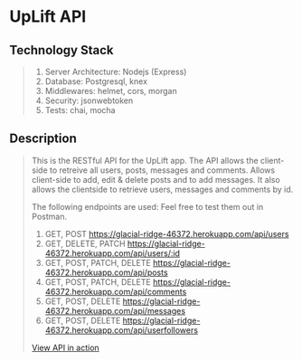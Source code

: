 # UpLift API

## Technology Stack
> 1. Server Architecture: Nodejs (Express)
> 2. Database: Postgresql, knex 
> 3. Middlewares: helmet, cors, morgan
> 4. Security: jsonwebtoken
> 5. Tests: chai, mocha

## Description

> This is the RESTful API for the UpLift app. The API allows the client-side to retreive
> all users, posts, messages and comments. Allows client-side to add, edit & delete posts and to add messages. It also allows the
> clientside to retrieve users, messages and comments by id.
>
> The following endpoints are used: Feel free to test them out in Postman.
>
> 1. GET, POST https://glacial-ridge-46372.herokuapp.com/api/users
> 2. GET, DELETE, PATCH https://glacial-ridge-46372.herokuapp.com/api/users/:id
> 3. GET, POST, PATCH, DELETE https://glacial-ridge-46372.herokuapp.com/api/posts
> 4. GET, POST, PATCH, DELETE https://glacial-ridge-46372.herokuapp.com/api/comments
> 5. GET, POST, DELETE https://glacial-ridge-46372.herokuapp.com/api/messages
> 6. GET, POST, DELETE https://glacial-ridge-46372.herokuapp.com/api/userfollowers
>
> [View API in action](https://uplift-olive.now.sh/posts "Link to UpLift app homescreen")
